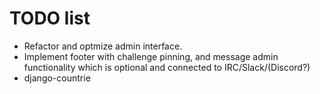 TODO list
==========

* Refactor and optmize admin interface.
* Implement footer with challenge pinning, and message admin functionality which is optional and connected to IRC/Slack/(Discord?)
* django-countrie
